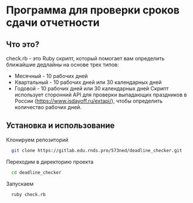 # Программа для проверки сроков сдачи отчетности
## Что это?

check.rb - это Ruby скрипт, который помогает вам определить ближайшие дедлайны на основе трех типов:
- Месячный - 10 рабочих дней
- Квартальный - 10 рабочих дней или 30 календарных дней
- Годовой - 10 рабочих дней или 30 календарных дней
Скрипт использует сторонний API для проверки выпадающих праздников в России (https://www.isdayoff.ru/extapi/), чтобы определить количество рабочих дней.
## Установка и использование

Клонируем репозиторий
```bash
  git clone https://gitlab.edu.rnds.pro/573ned/deadline_checker.git
```

Переходим в директорию проекта
```bash
  cd deadline_checker
```

Запускаем
```bash
  ruby check.rb
```

